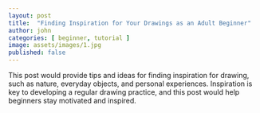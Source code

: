 ```yaml
---
layout: post
title:  "Finding Inspiration for Your Drawings as an Adult Beginner"
author: john
categories: [ beginner, tutorial ]
image: assets/images/1.jpg
published: false
---
```


This post would provide tips and ideas for finding inspiration for drawing, such as nature, everyday objects, and personal experiences. Inspiration is key to developing a regular drawing practice, and this post would help beginners stay motivated and inspired.
